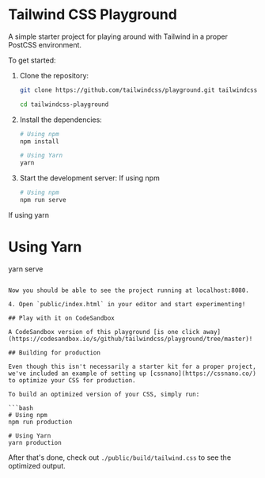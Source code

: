 # Tailwind CSS Playground

A simple starter project for playing around with Tailwind in a proper PostCSS environment.

To get started:

1. Clone the repository:

   ```bash
   git clone https://github.com/tailwindcss/playground.git tailwindcss-playground

   cd tailwindcss-playground
   ```

2. Install the dependencies:

   ```bash
   # Using npm
   npm install

   # Using Yarn
   yarn
   ```

3. Start the development server:
If using npm
   ```bash
   # Using npm
   npm run serve
If using yarn
   # Using Yarn
   yarn serve
   ```

   Now you should be able to see the project running at localhost:8080.

4. Open `public/index.html` in your editor and start experimenting!

## Play with it on CodeSandbox

A CodeSandbox version of this playground [is one click away](https://codesandbox.io/s/github/tailwindcss/playground/tree/master)!

## Building for production

Even though this isn't necessarily a starter kit for a proper project, we've included an example of setting up [cssnano](https://cssnano.co/) to optimize your CSS for production.

To build an optimized version of your CSS, simply run:

```bash
# Using npm
npm run production

# Using Yarn
yarn production
```

After that's done, check out `./public/build/tailwind.css` to see the optimized output.
